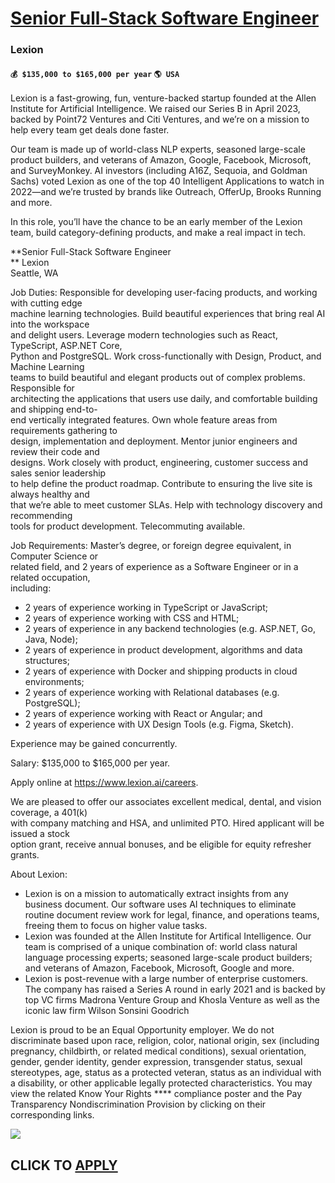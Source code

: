 # [Senior Full-Stack Software Engineer](https://www.remotewlb.com/apply/senior-full-stack-software-engineer-69940)  
### Lexion  
#### `💰 $135,000 to $165,000 per year` `🌎 USA`  

Lexion is a fast-growing, fun, venture-backed startup founded at the Allen Institute for Artificial Intelligence. We raised our Series B in April 2023, backed by Point72 Ventures and Citi Ventures, and we’re on a mission to help every team get deals done faster.

Our team is made up of world-class NLP experts, seasoned large-scale product builders, and veterans of Amazon, Google, Facebook, Microsoft, and SurveyMonkey. AI investors (including A16Z, Sequoia, and Goldman Sachs) voted Lexion as one of the top 40 Intelligent Applications to watch in 2022—and we’re trusted by brands like Outreach, OfferUp, Brooks Running and more.

In this role, you’ll have the chance to be an early member of the Lexion team, build category-defining products, and make a real impact in tech.

**Senior Full-Stack Software Engineer  
** Lexion  
Seattle, WA

Job Duties: Responsible for developing user-facing products, and working with cutting edge  
machine learning technologies. Build beautiful experiences that bring real AI into the workspace  
and delight users. Leverage modern technologies such as React, TypeScript, ASP.NET Core,  
Python and PostgreSQL. Work cross-functionally with Design, Product, and Machine Learning  
teams to build beautiful and elegant products out of complex problems. Responsible for  
architecting the applications that users use daily, and comfortable building and shipping end-to-  
end vertically integrated features. Own whole feature areas from requirements gathering to  
design, implementation and deployment. Mentor junior engineers and review their code and  
designs. Work closely with product, engineering, customer success and sales senior leadership  
to help define the product roadmap. Contribute to ensuring the live site is always healthy and  
that we’re able to meet customer SLAs. Help with technology discovery and recommending  
tools for product development. Telecommuting available.  
  
Job Requirements: Master’s degree, or foreign degree equivalent, in Computer Science or  
related field, and 2 years of experience as a Software Engineer or in a related occupation,  
including:

  * 2 years of experience working in TypeScript or JavaScript;
  * 2 years of experience working with CSS and HTML;
  * 2 years of experience in any backend technologies (e.g. ASP.NET, Go, Java, Node);
  * 2 years of experience in product development, algorithms and data structures;
  * 2 years of experience with Docker and shipping products in cloud environments;
  * 2 years of experience working with Relational databases (e.g. PostgreSQL);
  * 2 years of experience working with React or Angular; and
  * 2 years of experience with UX Design Tools (e.g. Figma, Sketch).

Experience may be gained concurrently.  
  
Salary: $135,000 to $165,000 per year.  
  
Apply online at https://www.lexion.ai/careers.  
  
We are pleased to offer our associates excellent medical, dental, and vision coverage, a 401(k)  
with company matching and HSA, and unlimited PTO. Hired applicant will be issued a stock  
option grant, receive annual bonuses, and be eligible for equity refresher grants.  
  
About Lexion:

  * Lexion is on a mission to automatically extract insights from any business document. Our software uses AI techniques to eliminate routine document review work for legal, finance, and operations teams, freeing them to focus on higher value tasks.
  * Lexion was founded at the Allen Institute for Artifical Intelligence. Our team is comprised of a unique combination of: world class natural language processing experts; seasoned large-scale product builders; and veterans of Amazon, Facebook, Microsoft, Google and more.
  * Lexion is post-revenue with a large number of enterprise customers. The company has raised a Series A round in early 2021 and is backed by top VC firms Madrona Venture Group and Khosla Venture as well as the iconic law firm Wilson Sonsini Goodrich

Lexion is proud to be an Equal Opportunity employer. We do not discriminate based upon race, religion, color, national origin, sex (including pregnancy, childbirth, or related medical conditions), sexual orientation, gender, gender identity, gender expression, transgender status, sexual stereotypes, age, status as a protected veteran, status as an individual with a disability, or other applicable legally protected characteristics. You may view the related Know Your Rights **** compliance poster and the Pay Transparency Nondiscrimination Provision by clicking on their corresponding links.

![](https://remotive.com/job/track/1900336/blank.gif?source=public_api)  
## CLICK TO [APPLY](https://www.remotewlb.com/apply/senior-full-stack-software-engineer-69940)

